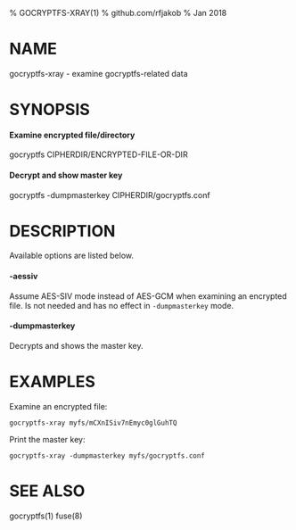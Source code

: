 % GOCRYPTFS-XRAY(1)
% github.com/rfjakob
% Jan 2018

NAME
====

gocryptfs-xray - examine gocryptfs-related data

SYNOPSIS
========

#### Examine encrypted file/directory
gocryptfs CIPHERDIR/ENCRYPTED-FILE-OR-DIR

#### Decrypt and show master key
gocryptfs -dumpmasterkey CIPHERDIR/gocryptfs.conf

DESCRIPTION
===========

Available options are listed below.

#### -aessiv
Assume AES-SIV mode instead of AES-GCM when examining an encrypted file.
Is not needed and has no effect in `-dumpmasterkey` mode.

#### -dumpmasterkey
Decrypts and shows the master key.

EXAMPLES
========

Examine an encrypted file:

	gocryptfs-xray myfs/mCXnISiv7nEmyc0glGuhTQ

Print the master key:

	gocryptfs-xray -dumpmasterkey myfs/gocryptfs.conf

SEE ALSO
========
gocryptfs(1) fuse(8)
